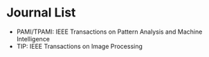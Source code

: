 # Journal List

- PAMI/TPAMI: IEEE Transactions on Pattern Analysis and Machine Intelligence
- TIP: IEEE Transactions on Image Processing
